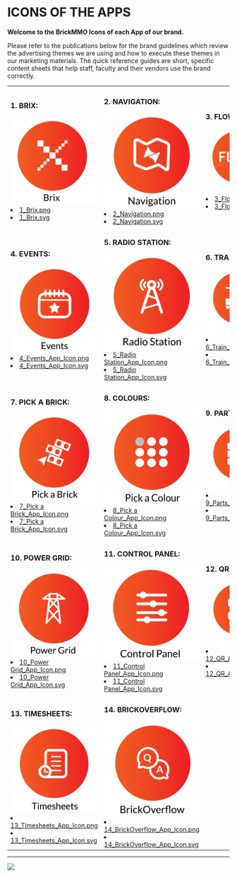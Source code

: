# ICONS OF THE APPS
<style>@import url("//readme.codeadam.ca/readme.css");</style>

**Welcome to the BrickMMO Icons of each App of our brand.**

Please refer to the publications below for the brand guidelines which review the advertising themes we are using and how to execute these themes in our marketing materials. The quick reference guides are short, specific content sheets that help staff, faculty and their vendors use the brand correctly.

<table style="width:100%;">
<tr>
<td width="25%">

<h3>1. BRIX:</h3>

<img src="1_Brix.png">

<li><a href="1_Brix.png" download>1_Brix.png</a></li>
<li><a href="1_Brix.svg" download>1_Brix.svg</a></li>
</td>

<td width="25%">

<h3>2. NAVIGATION:</h3>

<img src="2_Navigation.png">

<li><a href="2_Navigation.png" download>2_Navigation.png</a></li>
<li><a href="2_Navigation.svg" download>2_Navigation.svg</a></li>

</td>

<td width="25%">

<h3>3. FLOW:</h3>

<img src="3_Flow.png">

<li><a href="3_Flow.png" download>3_Flow.png</a></li>
<li><a href="3_Flow.svg" download>3_Flow.svg</a></li>



</tr>

</td>
<tr>
<td width="25%">

<h3>4. EVENTS:</h3>

<img src="4_Events_App_Icon.png">

<li><a href="4_Events_App_Icon.png" download>4_Events_App_Icon.png</a></li>
<li><a href="svg/4_Events_App_Icon.svg" download>4_Events_App_Icon.svg</a></li>

</td>

<td width="25%">

<h3>5. RADIO STATION:</h3>

<img src="5_Radio Station_App_Icon.png">

<li><a href="5_Radio Station_App_Icon.png" download>5_Radio Station_App_Icon.png</a></li>
<li><a href="svg/5_Radio Station_App_Icon.svg" download>5_Radio Station_App_Icon.svg</a></li>

</td>

<td width="25%">

<h3>6. TRAIN:</h3>

<img src="6_Train_App_Icon.png">

<li><a href="6_Train_App_Icon.png" download>6_Train_App_Icon.png</a></li>
<li><a href="svg/6_Train_App_Icon.svg" download>6_Train_App_Icon.svg</a></li>

</td>

<tr>

<td width="25%">

<h3>7. PICK A BRICK:</h3>

<img src="7_Pick a Brick_App_Icon.png">

<li><a href="7_Pick a Brick_App_Icon.png" download>7_Pick a Brick_App_Icon.png</a></li>
<li><a href="svg/7_Pick a Brick_App_Icon.svg" download>7_Pick a Brick_App_Icon.svg</a></li>

</td>

<td width="25%">

<h3>8. COLOURS:</h3>

<img src="8_Pick a Colour_App_Icon.png">

<li><a href="8_Pick a Colour_App_Icon.png" download>8_Pick a Colour_App_Icon.png</a></li>
<li><a href="svg/8_Pick a Colour_App_Icon.svg" download>8_Pick a Colour_App_Icon.svg</a></li>

</td>

<td width="25%">

<h3>9. PARTS:</h3>

<img src="9_Parts_App_Icon.png">

<li><a href="9_Parts_App_Icon.png" download>9_Parts_App_Icon.png</a></li>
<li><a href="svg/9_Parts_App_Icon.svg" download>9_Parts_App_Icon.svg</a></li>

</td>

<tr>

<td width="25%">

<h3>10. POWER GRID:</h3>

<img src="10_Power Grid_App_Icon.png">

<li><a href="10_Power Grid_App_Icon.png" download>10_Power Grid_App_Icon.png</a></li>
<li><a href="svg/10_Power Grid_App_Icon.svg" download>10_Power Grid_App_Icon.svg</a></li>

</td>

<td width="25%">

<h3>11. CONTROL PANEL:</h3>

<img src="11_Control Panel_App_Icon.png">

<li><a href="11_Control Panel_App_Icon.png" download>11_Control Panel_App_Icon.png</a></li>
<li><a href="svg/11_Control Panel_App_Icon.svg" download>11_Control Panel_App_Icon.svg</a></li>

</td>

<td width="25%">

<h3>12. QR:</h3>

<img src="12_QR_App_Icon.png">

<li><a href="12_QR_App_Icon.png" download>12_QR_App_Icon.png</a></li>
<li><a href="svg/12_QR_App_Icon.svg" download>12_QR_App_Icon.svg</a></li>

<tr>

<td width="25%">

<h3>13. TIMESHEETS:</h3>

<img src="13_Timesheets_App_Icon.png">

<li><a href="13_Timesheets_App_Icon.png" download>13_Timesheets_App_Icon.png</a></li>
<li><a href="svg/13_Timesheets_App_Icon.svgg" download>13_Timesheets_App_Icon.svg</a></li>

</td>

<td width="25%">

<h3>14. BRICKOVERFLOW:</h3>

<img src="14_BrickOverflow_App_Icon.png">

<li><a href="14_BrickOverflow_App_Icon.png" download>14_BrickOverflow_App_Icon.png</a></li>
<li><a href="svg/14_BrickOverflow_App_Icon.svg" download>14_BrickOverflow_App_Icon.svg</a></li>

</td>


</td>

</tr>
</table>

---

<a href="https://brickmmo.com">
<img src="https://brickmmo.com/images/brickmmo-logo-horizontal.jpg" width="100">
</a>

